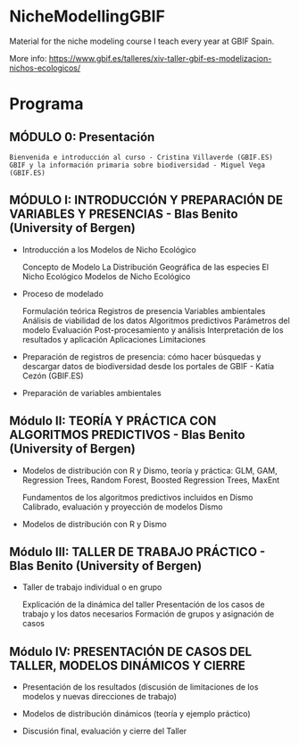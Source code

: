 # NicheModellingGBIF
Material for the niche modeling course I teach every year at GBIF Spain.

More info: https://www.gbif.es/talleres/xiv-taller-gbif-es-modelizacion-nichos-ecologicos/

# Programa

## MÓDULO 0: Presentación

    Bienvenida e introducción al curso - Cristina Villaverde (GBIF.ES)
    GBIF y la información primaria sobre biodiversidad - Miguel Vega (GBIF.ES)

## MÓDULO I: INTRODUCCIÓN Y PREPARACIÓN DE VARIABLES Y PRESENCIAS - Blas Benito (University of Bergen)

+ Introducción a los Modelos de Nicho Ecológico

    Concepto de Modelo
    La Distribución Geográfica de las especies
    El Nicho Ecológico
    Modelos de Nicho Ecológico

+ Proceso de modelado

    Formulación teórica
    Registros de presencia
    Variables ambientales
    Análisis de viabilidad de los datos
    Algoritmos predictivos
    Parámetros del modelo
    Evaluación
    Post-procesamiento y análisis
    Interpretación de los resultados y aplicación
    Aplicaciones
    Limitaciones

+  Preparación de registros de presencia: cómo hacer búsquedas y descargar datos de biodiversidad desde los portales de GBIF - Katia Cezón (GBIF.ES)

+   Preparación de variables ambientales

## Módulo II: TEORÍA Y PRÁCTICA CON ALGORITMOS PREDICTIVOS - Blas Benito (University of Bergen)

+  Modelos de distribución con R y Dismo, teoría y práctica: GLM, GAM, Regression Trees, Random Forest, Boosted Regression Trees, MaxEnt

    Fundamentos de los algoritmos predictivos incluidos en Dismo
    Calibrado, evaluación y proyección de modelos Dismo

+  Modelos de distribución con R y Dismo

## Módulo III: TALLER DE TRABAJO PRÁCTICO - Blas Benito (University of Bergen)

+  Taller de trabajo individual o en grupo

    Explicación de la dinámica del taller
    Presentación de los casos de trabajo y los datos necesarios
    Formación de grupos y asignación de casos

## Módulo IV: PRESENTACIÓN DE CASOS DEL TALLER, MODELOS DINÁMICOS Y CIERRE

+ Presentación de los resultados (discusión de limitaciones de los modelos y nuevas direcciones de trabajo)

+ Modelos de distribución dinámicos (teoría y ejemplo práctico)

+ Discusión final, evaluación y cierre del Taller
